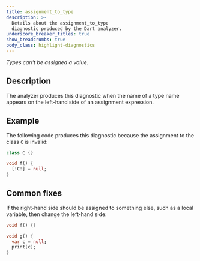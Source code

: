 ```yaml
---
title: assignment_to_type
description: >-
  Details about the assignment_to_type
  diagnostic produced by the Dart analyzer.
underscore_breaker_titles: true
show_breadcrumbs: true
body_class: highlight-diagnostics
---
```


_Types can't be assigned a value._

## Description

The analyzer produces this diagnostic when the name of a type name appears
on the left-hand side of an assignment expression.

## Example

The following code produces this diagnostic because the assignment to the
class `C` is invalid:

```dart
class C {}

void f() {
  [!C!] = null;
}
```

## Common fixes

If the right-hand side should be assigned to something else, such as a
local variable, then change the left-hand side:

```dart
void f() {}

void g() {
  var c = null;
  print(c);
}
```
